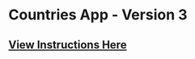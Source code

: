 # Countries App - Version 3

## [View Instructions Here](https://github.com/AnnieCannons/countries-app-instructions/tree/main/version-3)
